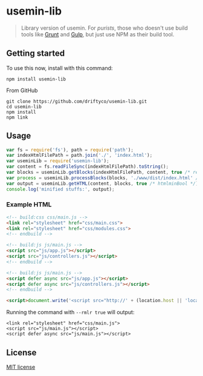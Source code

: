 # usemin-lib 

> Library version of usemin. For _purists_, those who doesn't use build tools like [Grunt](https://github.com/yeoman/grunt-usemin) and [Gulp](https://github.com/zont/gulp-usemin), but just use NPM as their build tool.

## Getting started

To use this now, install with this command:
```
npm install usemin-lib
```

From GitHub
```
git clone https://github.com/driftyco/usemin-lib.git
cd usemin-lib
npm install
npm link
```

## Usage

``` js
var fs = require('fs'), path = require('path');
var indexHtmlFilePath = path.join('./', 'index.html');
var useminLib = require('usemin-lib');
var content = fs.readFileSync(indexHtmlFilePath).toString();
var blocks = useminLib.getBlocks(indexHtmlFilePath, content, true /* removeLivereloadBool */);
var process = useminLib.processBlocks(blocks, './www/dist/index.html' /* destDir */);
var output = useminLib.getHTML(content, blocks, true /* htmlminBool */);
console.log('minified stuffs:', output);
```

### Example HTML
```html
<!-- build:css css/main.js -->
<link rel="stylesheet" href="css/main.css">
<link rel="stylesheet" href="css/modules.css">
<!-- endbuild -->

<!-- build:js js/main.js -->
<script src="js/app.js"></script>
<script src="js/controllers.js"></script>
<!-- endbuild -->

<!-- build:js js/main.js -->
<script defer async src="js/app.js"></script>
<script defer async src="js/controllers.js"></script>
<!-- endbuild -->

<script>document.write('<script src="http://' + (location.host || 'localhost').split(':')[0] + ':35729/livereload.js?snipver=1"></' + 'script>')</script>
```
Running the command with `--rmlr true` will output:
```
<link rel="stylesheet" href="css/main.js">
<script src="js/main.js"></script>
<script defer async src="js/main.js"></script>
```

## License

[MIT license](http://opensource.org/licenses/MIT.php)
